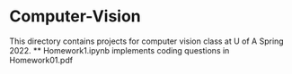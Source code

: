 # Computer-Vision
This directory contains projects for computer vision class at U of A Spring 2022.
** Homework1.ipynb implements coding questions in Homework01.pdf
